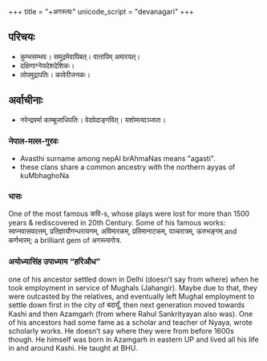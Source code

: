 +++
title = "+अगस्त्यः"
unicode_script = "devanagari"
+++

## परिचयः
- कुम्भसम्भवः। समुद्रमेवापिबत्। वातापिम् अमारयत्।
- दक्षिणाग्नेयदेशदेशिकः। 
- लोपमुद्रापतिः। कावेरीजनकः।

## अर्वाचीनाः 
- नरेन्द्रवर्मा काम्बूजाधिपतिः। वेदवेदाङ्गवित्। यशोमत्याञ्जातः। 

### नेपाल-मल्ल-गुरवः
- Avasthi surname among nepAl brAhmaNas means "agasti".
-  these clans share a common ancestry with the northern ayyas of kuMbhaghoNa

### भासः
One of the most famous कवि-s, whose plays were lost for more than 1500 years & rediscovered in 20th Century. Some of his famous works: स्वप्नवासवदत्तम्, प्रतिज्ञायौगन्धरायणम्, अविमारकम्, प्रतिमानाटकम्, पञ्चरात्रम्, ऊरुभङ्गम् and कर्णभारम्; a brilliant gem of अगस्त्यगोत्र.


### अयोध्यासिंह उपाध्याय “हरिऔध”
one of his ancestor settled down in Delhi (doesn’t say from where) when he took employment in service of Mughals (Jahangir). Maybe due to that, they were outcasted by the relatives, and eventually left Mughal employment to settle down first in the city of बदायूँ, then next generation moved towards Kashi and then Azamgarh (from where Rahul Sankrityayan also was). One of his ancestors had some fame as a scholar and teacher of Nyaya, wrote scholarly works. He doesn’t say where they were from before 1600s though. He himself was born in Azamgarh in eastern UP and lived all his life in and around Kashi. He taught at BHU.